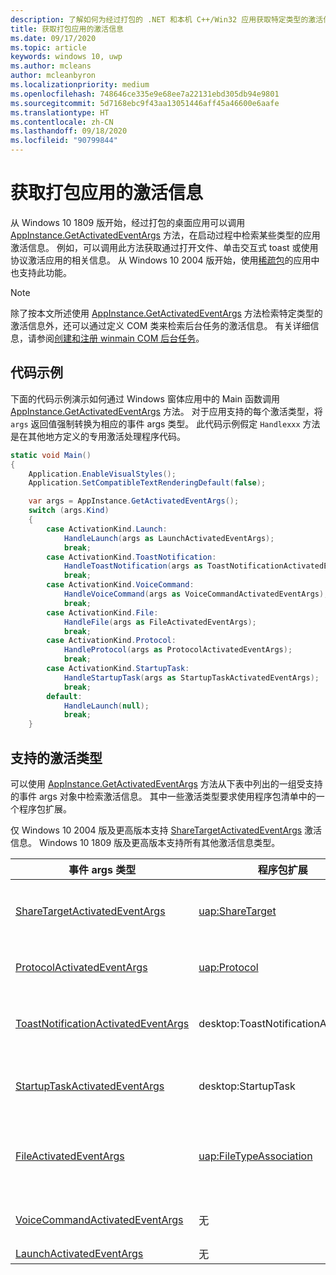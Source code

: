 ```yaml
---
description: 了解如何为经过打包的 .NET 和本机 C++/Win32 应用获取特定类型的激活信息
title: 获取打包应用的激活信息
ms.date: 09/17/2020
ms.topic: article
keywords: windows 10, uwp
ms.author: mcleans
author: mcleanbyron
ms.localizationpriority: medium
ms.openlocfilehash: 748646ce335e9e68ee7a22131ebd305db94e9801
ms.sourcegitcommit: 5d7168ebc9f43aa13051446aff45a46600e6aafe
ms.translationtype: HT
ms.contentlocale: zh-CN
ms.lasthandoff: 09/18/2020
ms.locfileid: "90799844"
---
```

# <a name="get-activation-info-for-packaged-apps"></a>获取打包应用的激活信息

从 Windows 10 1809 版开始，经过打包的桌面应用可以调用 [AppInstance.GetActivatedEventArgs](/uwp/api/windows.applicationmodel.appinstance.getactivatedeventargs) 方法，在启动过程中检索某些类型的应用激活信息。 例如，可以调用此方法获取通过打开文件、单击交互式 toast 或使用协议激活应用的相关信息。 从 Windows 10 2004 版开始，使用[稀疏包](/windows/apps/desktop/modernize/grant-identity-to-nonpackaged-apps)的应用中也支持此功能。

> [!NOTE]
> 除了按本文所述使用 [AppInstance.GetActivatedEventArgs](/uwp/api/windows.applicationmodel.appinstance.getactivatedeventargs) 方法检索特定类型的激活信息外，还可以通过定义 COM 类来检索后台任务的激活信息。 有关详细信息，请参阅[创建和注册 winmain COM 后台任务](/windows/uwp/launch-resume/create-and-register-a-winmain-background-task)。

## <a name="code-example"></a>代码示例

下面的代码示例演示如何通过 Windows 窗体应用中的 Main 函数调用 [AppInstance.GetActivatedEventArgs](/uwp/api/windows.applicationmodel.appinstance.getactivatedeventargs) 方法。 对于应用支持的每个激活类型，将 `args` 返回值强制转换为相应的事件 args 类型。 此代码示例假定 `Handlexxx` 方法是在其他地方定义的专用激活处理程序代码。

```csharp
static void Main()
{
    Application.EnableVisualStyles();
    Application.SetCompatibleTextRenderingDefault(false);

    var args = AppInstance.GetActivatedEventArgs();
    switch (args.Kind)
    {
        case ActivationKind.Launch:
            HandleLaunch(args as LaunchActivatedEventArgs);
            break;
        case ActivationKind.ToastNotification:
            HandleToastNotification(args as ToastNotificationActivatedEventArgs);
            break;
        case ActivationKind.VoiceCommand:
            HandleVoiceCommand(args as VoiceCommandActivatedEventArgs);
            break;
        case ActivationKind.File:
            HandleFile(args as FileActivatedEventArgs);
            break;
        case ActivationKind.Protocol:
            HandleProtocol(args as ProtocolActivatedEventArgs);
            break;
        case ActivationKind.StartupTask:
            HandleStartupTask(args as StartupTaskActivatedEventArgs);
            break;
        default:
            HandleLaunch(null);
            break;
    }
```

## <a name="supported-activation-types"></a>支持的激活类型

可以使用 [AppInstance.GetActivatedEventArgs](/uwp/api/windows.applicationmodel.appinstance.getactivatedeventargs) 方法从下表中列出的一组受支持的事件 args 对象中检索激活信息。 其中一些激活类型要求使用程序包清单中的一个程序包扩展。

仅 Windows 10 2004 版及更高版本支持 [ShareTargetActivatedEventArgs](/uwp/api/windows.applicationmodel.activation.sharetargetactivatedeventargs) 激活信息。 Windows 10 1809 版及更高版本支持所有其他激活信息类型。

| 事件 args 类型 | 程序包扩展 | 相关文档 | 
|-------------------|-----------------|-----------------------|
| [ShareTargetActivatedEventArgs](/uwp/api/windows.applicationmodel.activation.sharetargetactivatedeventargs) | [uap:ShareTarget](/uwp/schemas/appxpackage/uapmanifestschema/element-uap-sharetarget) | [使桌面应用程序成为共享目标](/windows/apps/desktop/modernize/desktop-to-uwp-extend#making-your-desktop-application-a-share-target) |
| [ProtocolActivatedEventArgs](/uwp/api/windows.applicationmodel.activation.protocolactivatedeventargs) | [uap:Protocol](/uwp/schemas/appxpackage/uapmanifestschema/element-uap-protocol) | [使用协议启动应用程序](/windows/apps/desktop/modernize/desktop-to-uwp-extensions#start-your-application-by-using-a-protocol) |
| [ToastNotificationActivatedEventArgs](/uwp/api/windows.applicationmodel.activation.toastnotificationactivatedeventarg) | desktop:ToastNotificationActivation | [来自桌面应用的 Toast 通知](/windows/uwp/design/shell/tiles-and-notifications/toast-desktop-apps)。 |
| [StartupTaskActivatedEventArgs](/uwp/api/windows.applicationmodel.activation.startuptaskactivatedeventargs)  | desktop:StartupTask | [用户登录 Windows 时启动可执行文件](/windows/apps/desktop/modernize/desktop-to-uwp-extensions#start-an-executable-file-when-users-log-into-windows) |
| [FileActivatedEventArgs](/uwp/api/windows.applicationmodel.activation.fileactivatedeventargs) | [uap:FileTypeAssociation](/uwp/schemas/appxpackage/uapmanifestschema/element-uap-filetypeassociation) | [将打包的应用程序与一组文件类型相关联](/windows/apps/desktop/modernize/desktop-to-uwp-extensions#associate-your-packaged-application-with-a-set-of-file-types) |
| [VoiceCommandActivatedEventArgs](/uwp/api/windows.applicationmodel.activation.voicecommandactivatedeventargs) | 无 | [处理激活和执行语音命令](/cortana/voice-commands/launch-a-foreground-app-with-voice-commands-in-cortana) |
| [LaunchActivatedEventArgs](/uwp/api/windows.applicationmodel.activation.launchactivatedeventargs) | 无 |  |
